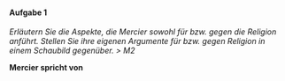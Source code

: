 #### Aufgabe 1
*Erläutern Sie die Aspekte, die Mercier sowohl für bzw. gegen die Religion anführt. Stellen Sie ihre eigenen Argumente für bzw. gegen Religion in einem Schaubild gegenüber. > M2*

**Mercier spricht von** 